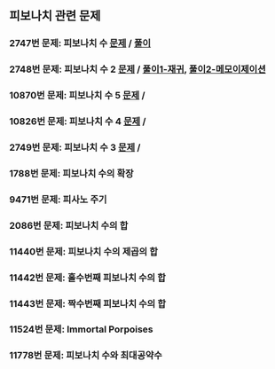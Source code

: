 ## 피보나치 관련 문제

### 2747번 문제: 피보나치 수  [문제](https://www.acmicpc.net/problem/2747) / [풀이](https://github.com/GGamangCoder/BOJ/blob/main/%ED%94%BC%EB%B3%B4%EB%82%98%EC%B9%98/2747.py)
### 2748번 문제: 피보나치 수 2  [문제](https://www.acmicpc.net/problem/2747) / [풀이1-재귀](https://github.com/GGamangCoder/BOJ/blob/main/%ED%94%BC%EB%B3%B4%EB%82%98%EC%B9%98/2748-1(%EC%9E%AC%EA%B7%80).py), [풀이2-메모이제이션](https://github.com/GGamangCoder/BOJ/blob/main/%ED%94%BC%EB%B3%B4%EB%82%98%EC%B9%98/2748-2(Memoization).md)
### 10870번 문제: 피보나치 수 5 [문제](https://www.acmicpc.net/problem/2747) / 
### 10826번 문제: 피보나치 수 4 [문제](https://www.acmicpc.net/problem/2747) / 
### 2749번 문제: 피보나치 수 3  [문제](https://www.acmicpc.net/problem/2747) / 
### 1788번 문제: 피보나치 수의 확장
### 9471번 문제: 피사노 주기
### 2086번 문제: 피보나치 수의 합
### 11440번 문제: 피보나치 수의 제곱의 합
### 11442번 문제: 홀수번째 피보나치 수의 합
### 11443번 문제: 짝수번째 피보나치 수의 합
### 11524번 문제: Immortal Porpoises
### 11778번 문제: 피보나치 수와 최대공약수


